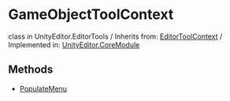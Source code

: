 # GameObjectToolContext
class in UnityEditor.EditorTools
 / Inherits from: <a href="https://docs.unity3d.com/6000.2/Documentation/ScriptReference/EditorToolContext.html">EditorToolContext</a> / Implemented in: <a href="https://docs.unity3d.com/6000.2/Documentation/ScriptReference/UnityEditor.CoreModule.html">UnityEditor.CoreModule</a>

## Methods
- <a href="https://docs.unity3d.com/6000.2/Documentation/ScriptReference/GameObjectToolContext.PopulateMenu.html">PopulateMenu</a>

